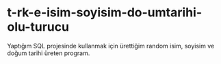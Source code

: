 # t-rk-e-isim-soyisim-do-umtarihi-olu-turucu
Yaptığım SQL projesinde kullanmak için ürettiğim random isim, soyisim ve doğum tarihi üreten program.

